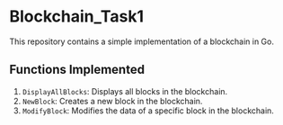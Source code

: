 # Blockchain_Task1

This repository contains a simple implementation of a blockchain in Go.

## Functions Implemented

1. `DisplayAllBlocks`: Displays all blocks in the blockchain.
2. `NewBlock`: Creates a new block in the blockchain.
3. `ModifyBlock`: Modifies the data of a specific block in the blockchain.

